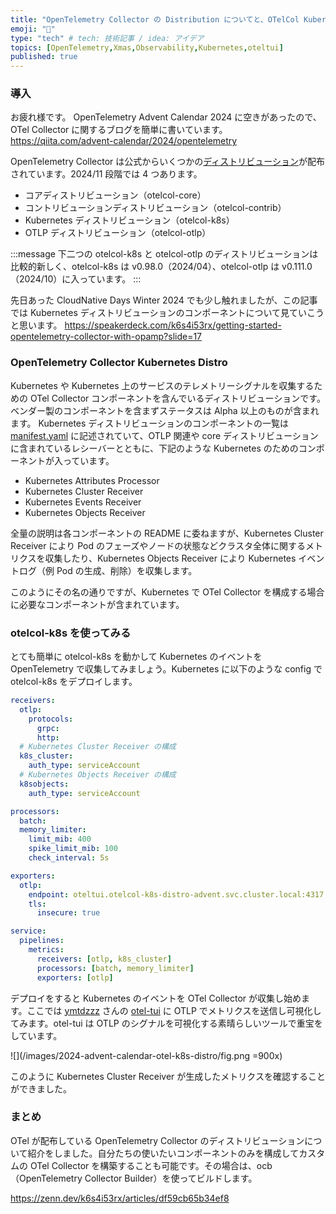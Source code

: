 ```yaml
---
title: "OpenTelemetry Collector の Distribution についてと、OTelCol Kubernetes Distro"
emoji: "🤶"
type: "tech" # tech: 技術記事 / idea: アイデア
topics: [OpenTelemetry,Xmas,Observability,Kubernetes,oteltui]
published: true
---
```


### 導入
お疲れ様です。
OpenTelemetry Advent Calendar 2024 に空きがあったので、OTel Collector に関するブログを簡単に書いています。
https://qiita.com/advent-calendar/2024/opentelemetry

OpenTelemetry Collector は公式からいくつかの[ディストリビューション](https://github.com/open-telemetry/opentelemetry-collector-releases/tree/main/distributions)が配布されています。2024/11 段階では 4 つあります。
 * コアディストリビューション（otelcol-core）
 * コントリビューションディストリビューション（otelcol-contrib）
 * Kubernetes ディストリビューション（otelcol-k8s）
 * OTLP ディストリビューション（otelcol-otlp）

:::message
下二つの otelcol-k8s と otelcol-otlp のディストリビューションは比較的新しく、otelcol-k8s は v0.98.0（2024/04）、otelcol-otlp は v0.111.0（2024/10）に入っています。
:::

先日あった CloudNative Days Winter 2024 でも少し触れましたが、この記事では Kubernetes ディストリビューションのコンポーネントについて見ていこうと思います。
https://speakerdeck.com/k6s4i53rx/getting-started-opentelemetry-collector-with-opamp?slide=17

### OpenTelemetry Collector Kubernetes Distro
Kubernetes や Kubernetes 上のサービスのテレメトリーシグナルを収集するための OTel Collector コンポーネントを含んでいるディストリビューションです。ベンダー製のコンポーネントを含まずステータスは Alpha 以上のものが含まれます。
Kubernetes ディストリビューションのコンポーネントの一覧は [manifest.yaml](https://github.com/open-telemetry/opentelemetry-collector-releases/blob/main/distributions/otelcol-k8s/manifest.yaml) に記述されていて、OTLP 関連や core ディストリビューションに含まれているレシーバーとともに、下記のような Kubernetes のためのコンポーネントが入っています。
 * Kubernetes Attributes Processor
 * Kubernetes Cluster Receiver
 * Kubernetes Events Receiver
 * Kubernetes Objects Receiver

全量の説明は各コンポーネントの README に委ねますが、Kubernetes Cluster Receiver により Pod のフェーズやノードの状態などクラスタ全体に関するメトリクスを収集したり、Kubernetes Objects Receiver により Kubernetes イベントログ（例 Pod の生成、削除）を収集します。

このようにその名の通りですが、Kubernetes で OTel Collector を構成する場合に必要なコンポーネントが含まれています。

### otelcol-k8s を使ってみる
とても簡単に otelcol-k8s を動かして Kubernetes のイベントを OpenTelemetry で収集してみましょう。Kubernetes に以下のような config で otelcol-k8s をデプロイします。
```yaml
receivers:
  otlp:
    protocols:
      grpc:
      http:
  # Kubernetes Cluster Receiver の構成
  k8s_cluster:
    auth_type: serviceAccount
  # Kubernetes Objects Receiver の構成
  k8sobjects:
    auth_type: serviceAccount

processors:
  batch:
  memory_limiter:
    limit_mib: 400
    spike_limit_mib: 100
    check_interval: 5s

exporters:
  otlp:
    endpoint: oteltui.otelcol-k8s-distro-advent.svc.cluster.local:4317
    tls:
      insecure: true      

service:
  pipelines:
    metrics:
      receivers: [otlp, k8s_cluster]
      processors: [batch, memory_limiter]
      exporters: [otlp]
```

デプロイをすると Kubernetes のイベントを OTel Collector が収集し始めます。ここでは [ymtdzzz](https://x.com/ymtdzzz) さんの [otel-tui](https://github.com/ymtdzzz/otel-tui) に OTLP でメトリクスを送信し可視化してみます。otel-tui は OTLP のシグナルを可視化する素晴らしいツールで重宝をしています。

![](/images/2024-advent-calendar-otel-k8s-distro/fig.png =900x)

このように Kubernetes Cluster Receiver が生成したメトリクスを確認することができました。

### まとめ
OTel が配布している OpenTelemetry Collector のディストリビューションについて紹介をしました。自分たちの使いたいコンポーネントのみを構成してカスタムの OTel Collector を構築することも可能です。その場合は、ocb（OpenTelemetry Collector Builder）を使ってビルドします。

https://zenn.dev/k6s4i53rx/articles/df59cb65b34ef8